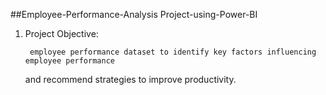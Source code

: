 ##Employee-Performance-Analysis Project-using-Power-BI

1.	Project Objective:
      
         employee performance dataset to identify key factors influencing employee performance
  	   and recommend strategies to improve productivity.
